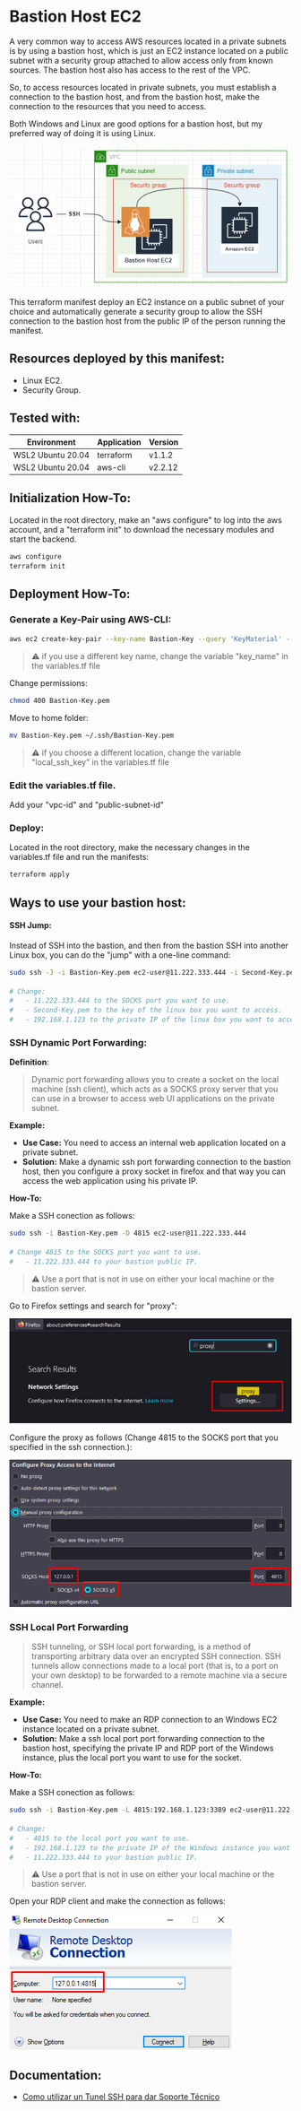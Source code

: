 # Bastion Host EC2

A very common way to access AWS resources located in a private subnets is by using a bastion host, which is just an EC2 instance located on a public subnet with a security group attached to allow access only from known sources. The bastion host also has access to the rest of the VPC.

So, to access resources located in private subnets, you must establish a connection to the bastion host, and from the bastion host, make the connection to the resources that you need to access.

Both Windows and Linux are good options for a bastion host, but my preferred way of doing it is using Linux.

![App Screenshot](images/bastion-host.png)

This terraform manifest deploy an EC2 instance on a public subnet of your choice and automatically generate a security group to allow the SSH connection to the bastion host from the public IP of the person running the manifest.

## Resources deployed by this manifest:

- Linux EC2.
- Security Group.

## Tested with: 

| Environment | Application | Version  |
| ----------------- |-----------|---------|
| WSL2 Ubuntu 20.04 | terraform | v1.1.2  |
| WSL2 Ubuntu 20.04 | aws-cli | v2.2.12 |

## Initialization How-To:

Located in the root directory, make an "aws configure" to log into the aws account, and a "terraform init" to download the necessary modules and start the backend.

```bash
aws configure
terraform init
```

## Deployment How-To:

### Generate a Key-Pair using AWS-CLI:

```bash
aws ec2 create-key-pair --key-name Bastion-Key --query 'KeyMaterial' --output text > Bastion-Key.pem
```

>:warning: if you use a different key name, change the variable "key_name" in the variables.tf file

Change permissions:
```bash
chmod 400 Bastion-Key.pem
```

Move to home folder:
```bash
mv Bastion-Key.pem ~/.ssh/Bastion-Key.pem
```

>:warning: if you choose a different location, change the variable "local_ssh_key" in the variables.tf file

### Edit the variables.tf file. 

Add your "vpc-id" and "public-subnet-id"

### Deploy:

Located in the root directory, make the necessary changes in the variables.tf file and run the manifests:

```bash
terraform apply
```
## Ways to use your bastion host:

#### SSH Jump:

Instead of SSH into the bastion, and then from the bastion SSH into another Linux box, you can do the "jump" with a one-line command:

```bash
sudo ssh -J -i Bastion-Key.pem ec2-user@11.222.333.444 -i Second-Key.pem ec2-user@192.168.1.123

# Change: 
#   - 11.222.333.444 to the SOCKS port you want to use.
#   - Second-Key.pem to the key of the linux box you want to access.
#   - 192.168.1.123 to the private IP of the linux box you want to access.
```

### SSH Dynamic Port Forwarding:

**Definition**:

>Dynamic port forwarding allows you to create a socket on the local machine (ssh client), which acts as a SOCKS proxy server that you can use in a browser to access web UI applications on the private subnet.

**Example:**
- **Use Case:** You need to access an internal web application located on a private subnet.
- **Solution:** Make a dynamic ssh port forwarding connection to the bastion host, then you configure a proxy socket in firefox and that way you can access the web application using his private IP.

**How-To:**

Make a SSH conection as follows:

```bash
sudo ssh -i Bastion-Key.pem -D 4815 ec2-user@11.222.333.444

# Change 4815 to the SOCKS port you want to use.
#   - 11.222.333.444 to your bastion public IP.
```
>:warning: Use a port that is not in use on either your local machine or the bastion server.

Go to Firefox settings and search for "proxy":

![App Screenshot](images/ssh_dynamic01.png)

Configure the proxy as follows (Change 4815 to the SOCKS port that you specified in the ssh connection.):

![App Screenshot](images/ssh_dynamic02.png)

### SSH Local Port Forwarding

>SSH tunneling, or SSH local port forwarding, is a method of transporting arbitrary data over an encrypted SSH connection. SSH tunnels allow connections made to a local port (that is, to a port on your own desktop) to be forwarded to a remote machine via a secure channel.

**Example:**
- **Use Case:** You need to make an RDP connection to an Windows  EC2 instance located on a private subnet.
- **Solution:** Make a ssh local port port forwarding connection to the bastion host, specifying the private IP and RDP port of the Windows instance, plus the local port you want to use for the socket.

**How-To:**

Make a SSH conection as follows:

```bash
sudo ssh -i Bastion-Key.pem -L 4815:192.168.1.123:3389 ec2-user@11.222.333.444

# Change: 
#   - 4815 to the local port you want to use.
#   - 192.168.1.123 to the private IP of the Windows instance you want to access.
#   - 11.222.333.444 to your bastion public IP.
```
>:warning: Use a port that is not in use on either your local machine or the bastion server.

Open your RDP client and make the connection as follows:

![App Screenshot](images/ssh_local01.png)


## Documentation:

- [Como utilizar un Tunel SSH para dar Soporte Técnico
](https://jmanzur.blogspot.com/2019/07/como-utilizar-un-tunel-ssh-para-dar.html)